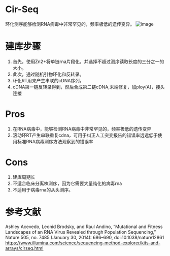# Cir-Seq
环化测序能够检测RNA病毒中非常罕见的，频率极低的遗传变异。
![image](https://github.com/SitaoZ/Seq-assays/assets/29169319/aecc9047-46cb-4d1b-99be-75349c063564)

# 建库步骤

1. 首先，使用Zn2+将单链rna片段化，并选择不超过测序读取长度的三分之一的大小。
2. 此次，通过随机引物环化和反转录。
3. 环化RT用来产生串联的cDNA序列。
4. cDNA第一链反转录得到，然后合成第二链cDNA,末端修复，加ploy(A)，接头连接

# Pros
1. 在RNA病毒中，能够检测RNA病毒中非常罕见的，频率极低的遗传变异
2. 滚动环RT产生串联重复cdna，可用于纠正人工突变报告的错误率远远低于使用标准RNA病毒测序方法观察到的错误率

# Cons
1. 建库周期长
2. 不适合临床分离株测序，因为它需要大量纯化的病毒rna
3. 不适用于病毒rna的从头测序。

# 参考文献
Ashley Acevedo, Leonid Brodsky, and Raul Andino, “Mutational and Fitness Landscapes of an RNA Virus Revealed through Population Sequencing,” Nature 505, no. 7485 (January 30, 2014): 686–690, doi:10.1038/nature12861
https://www.illumina.com/science/sequencing-method-explorer/kits-and-arrays/cirseq.html
